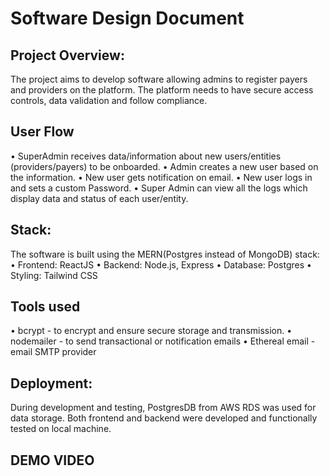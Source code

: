 # Software Design Document

## Project Overview:
The project aims to develop software allowing admins to register payers and providers on the platform. The platform needs to have secure access controls, data validation and follow compliance.

## User Flow
• SuperAdmin receives data/information about new users/entities (providers/payers) to be onboarded. 
• Admin creates a new user based on the information.
• New user gets notification on email.
• New user logs in and sets a custom Password.
• Super Admin can view all the logs which display data and status of each user/entity.

## Stack:
The software is built using the MERN(Postgres instead of MongoDB) stack:
•	Frontend: ReactJS
•	Backend: Node.js, Express
•	Database: Postgres
•	Styling: Tailwind CSS

## Tools used
• bcrypt - to encrypt and ensure secure storage and transmission.
• nodemailer - to send transactional or notification emails
• Ethereal email - email SMTP provider


## Deployment:
During development and testing, PostgresDB from AWS RDS was used for data storage. Both frontend and backend were developed and functionally tested on local machine.

## DEMO VIDEO
